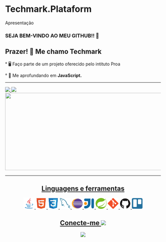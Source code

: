 # Techmark.Plataform
Apresentação

### SEJA BEM-VINDO AO MEU GITHUB!! 👋



## Prazer! 👋 Me chamo Techmark



° 🖥️ Faço parte de um projeto oferecido pelo intituto Proa



° 🚀 Me aprofundando em <strong>JavaScript.</strong>



<div>
<hr>
<a href="https://github.com/Techmark-Plataform">
<img height="160em" src="https://github-readme-stats.vercel.app/api?username=AnaBeatrizBBrito&show_icons=true&theme=vision-friendly-dark&include_all_commits=true&count_private=true"/>
<img height="160em" src="https://github-readme-stats.vercel.app/api/top-langs/?username=AnaBeatrizBBrito&layout=compact&langs_count=7&theme=vision-friendly-dark"/>
<img height="250em" width="530em" src = "https://github-readme-stats.vercel.app/api/wakatime?username=anabeatrizbbrito&layout=compact&hide_title=true&hide_border=true&count_private=true&theme=vision-friendly-dark">
<hr>
</div>

<h2 align="center">Linguagens e ferramentas</h2>



<p align="center">
<img height="36em" src="https://github.com/CR10L02k/imagens/blob/main/icons/java/java-original.svg"/>
<img height="35em" src="https://github.com/CR10L02k/imagens/blob/main/icons/html5/html5-original.svg"/>
<img height="35em" src="https://github.com/CR10L02k/imagens/blob/main/icons/css3/css3-original.svg"/>
<img height="35em" src="https://github.com/CR10L02k/imagens/blob/main/icons/mysql/mysql-original.svg"/>
<img height="35em" src="https://github.com/CR10L02k/imagens/blob/main/icons/eclipse/eclipse.svg"/>
<img height="35em" src="https://github.com/CR10L02k/imagens/blob/main/icons/intellij/intellij-original.svg"/>
<img height="35em" src="https://github.com/CR10L02k/imagens/blob/main/icons/spring/spring-original.svg"/>
<img height="35em" src="https://github.com/CR10L02k/imagens/blob/main/icons/git/git-original.svg"/>
<img height="35em" src="https://github.com/CR10L02k/imagens/blob/main/icons/github/github-original.svg"/>
<img height="35em" src="https://github.com/CR10L02k/imagens/blob/main/icons/trello/trello-plain.svg"/>
<!--<img height="35em" src=""/>
<img height="35em" src=""/> -->



</p>



<div align="center">
<h2 align="center">Conecte-me <img src="https://media0.giphy.com/media/jqNPzdTTxQfOgOqpO4/source.gif" width="20"></h2>



<a href="https://www.facebook.com/profile.php?id=100082172750681" target="_blank"><img src="https://img.shields.io/badge/Facebook-1877F2?style=for-the-badge&logo=facebook&logoColor=white" target="_blank"></a>
